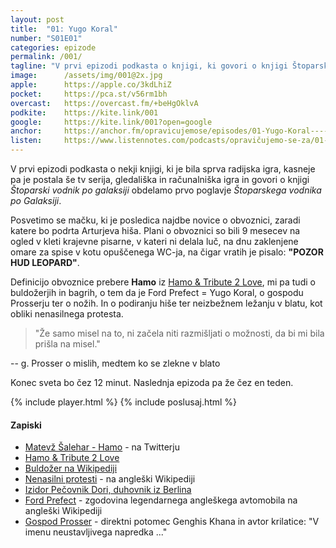 ```yaml
---
layout: post
title:  "01: Yugo Koral"
number: "S01E01"
categories: epizode
permalink: /001/
tagline: "V prvi epizodi podkasta o knjigi, ki govori o knjigi Štoparski vodnik po galaksiji obdelamo 1. poglavje. O mačku, obvoznici, Arturju Dentu, buldožerjih, Fordu Prefectu, gospodu Prosserju. Citat prebere Hamo."
image:		/assets/img/001@2x.jpg
apple:		https://apple.co/3kdLhiZ
pocket:		https://pca.st/v56rm1bh
overcast:	https://overcast.fm/+beHgOklvA
podkite:	https://kite.link/001
google:		https://kite.link/001?open=google
anchor:		https://anchor.fm/opravicujemose/episodes/01-Yugo-Koral-----kjer-govorimo-o-maku--obvoznici-in-prvem-poglavju-knjige-toparski-vodnik-po-Galaksiji--Citat-prebere-Matev-alehar---Hamo-eeqrrc/a-a2bstjh
listen:		https://www.listennotes.com/podcasts/opravičujemo-se-za/01-yugo-koral-kjer-govorimo-5g4PTF8_6WI/embed/
---
```


V prvi epizodi podkasta o nekji knjigi, ki je bila sprva radijska igra, kasneje pa je postala še tv serija, gledališka in računalniška igra in govori o knjigi _Štoparski vodnik po galaksiji_ obdelamo prvo poglavje _Štoparskega vodnika po Galaksiji_.

Posvetimo se mačku, ki je posledica najdbe novice o obvoznici, zaradi katere bo podrta Arturjeva hiša. Plani o obvoznici so bili 9 mesecev na ogled v kleti krajevne pisarne, v kateri ni delala luč, na dnu zaklenjene omare za spise v kotu opuščenega WC-ja, na čigar vratih je pisalo: **"POZOR HUD LEOPARD"**.

Definicijo obvoznice prebere **Hamo** iz [Hamo & Tribute 2 Love](http://tribute2love.si/), mi pa tudi o buldožerjih in bagrih, o tem da je Ford Prefect = Yugo Koral, o gospodu Prosserju ter o nožih. In o podiranju hiše ter neizbežnem ležanju v blatu, kot obliki nenasilnega protesta.

>  "Že samo misel na to, ni začela niti razmišljati o možnosti, da bi mi bila prišla na misel."
>
-- g. Prosser o mislih, medtem ko se zlekne v blato

Konec sveta bo čez 12 minut. Naslednja epizoda pa že čez en teden.

{% include player.html %}
{% include poslusaj.html %}

#### Zapiski

- [Matevž Šalehar - Hamo](https://twitter.com/hamudu/) - na Twitterju
- [Hamo & Tribute 2 Love](http://tribute2love.si/)
- [Buldožer na Wikipediji](https://sl.wikipedia.org/wiki/Buldo%C5%BEer)
- [Nenasilni protesti](https://en.wikipedia.org/wiki/Nonviolent_resistance) - na angleški Wikipediji
- [Izidor Pečovnik Dori, duhovnik iz Berlina](https://www.dnevnik.si/17233)
- [Ford Prefect](https://en.wikipedia.org/wiki/Ford_Prefect) - zgodovina legendarnega angleškega avtomobila na angleški Wikipediji
- [Gospod Prosser](https://hitchhikers.fandom.com/wiki/Mr_Prosser) - direktni potomec Genghis Khana in avtor krilatice: "V imenu neustavljivega napredka ..."